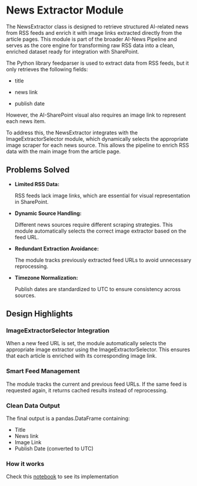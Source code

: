 # News Extractor Module

The NewsExtractor class is designed to retrieve structured AI-related news from RSS feeds and enrich it with image links extracted directly from the article pages. This module is part of the broader AI-News Pipeline and serves as the core engine for transforming raw RSS data into a clean, enriched dataset ready for integration with SharePoint.

The Python library feedparser is used to extract data from RSS feeds, but it only retrieves the following fields:

- title

- news link
- publish date

However, the AI-SharePoint visual also requires an image link to represent each news item.

To address this, the NewsExtractor integrates with the ImageExtractorSelector module, which dynamically selects the appropriate image scraper for each news source. This allows the pipeline to enrich RSS data with the main image from the article page.

## Problems Solved

- **Limited RSS Data:** 

    RSS feeds lack image links, which are essential for visual representation in SharePoint.

- **Dynamic Source Handling:** 
    
    Different news sources require different scraping strategies. This module automatically selects the correct image extractor based on the feed URL.

- **Redundant Extraction Avoidance:** 
    
    The module tracks previously extracted feed URLs to avoid unnecessary reprocessing.

- **Timezone Normalization:** 
    
    Publish dates are standardized to UTC to ensure consistency across sources.

## Design Highlights

### ImageExtractorSelector Integration

When a new feed URL is set, the module automatically selects the appropriate image extractor using the ImageExtractorSelector. This ensures that each article is enriched with its corresponding image link.

### Smart Feed Management

The module tracks the current and previous feed URLs. If the same feed is requested again, it returns cached results instead of reprocessing.

### Clean Data Output

The final output is a pandas.DataFrame containing:

- Title
- News link
- Image Link
- Publish Date (converted to UTC)

### How it works

Check this [notebook](/notebooks/news_extractors.ipynb) to see its implementation